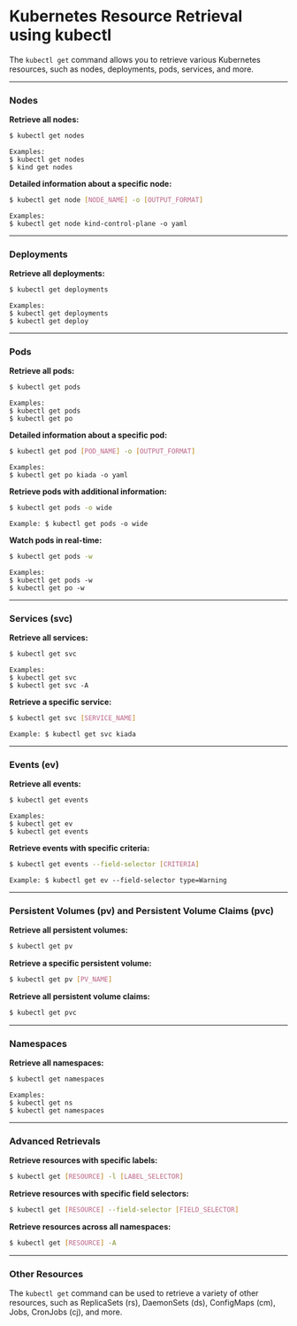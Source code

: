 # Kubernetes Resource Retrieval using kubectl

The `kubectl get` command allows you to retrieve various Kubernetes resources, such as nodes, deployments, pods, services, and more.

---

### Nodes

**Retrieve all nodes:**

```bash
$ kubectl get nodes
```

    Examples:
    $ kubectl get nodes
    $ kind get nodes

**Detailed information about a specific node:**

```bash
$ kubectl get node [NODE_NAME] -o [OUTPUT_FORMAT]
```

    Examples:
    $ kubectl get node kind-control-plane -o yaml

---

### Deployments

**Retrieve all deployments:**

```bash
$ kubectl get deployments
```

    Examples:
    $ kubectl get deployments
    $ kubectl get deploy

---

### Pods

**Retrieve all pods:**

```bash
$ kubectl get pods
```

    Examples:
    $ kubectl get pods
    $ kubectl get po

**Detailed information about a specific pod:**

```bash
$ kubectl get pod [POD_NAME] -o [OUTPUT_FORMAT]
```

    Examples:
    $ kubectl get po kiada -o yaml

**Retrieve pods with additional information:**

```bash
$ kubectl get pods -o wide
```

    Example: $ kubectl get pods -o wide

**Watch pods in real-time:**

```bash
$ kubectl get pods -w
```

    Examples:
    $ kubectl get pods -w
    $ kubectl get po -w

---

### Services (svc)

**Retrieve all services:**

```bash
$ kubectl get svc
```

    Examples:
    $ kubectl get svc
    $ kubectl get svc -A

**Retrieve a specific service:**

```bash
$ kubectl get svc [SERVICE_NAME]
```

    Example: $ kubectl get svc kiada

---

### Events (ev)

**Retrieve all events:**

```bash
$ kubectl get events
```

    Examples:
    $ kubectl get ev
    $ kubectl get events

**Retrieve events with specific criteria:**

```bash
$ kubectl get events --field-selector [CRITERIA]
```

    Example: $ kubectl get ev --field-selector type=Warning

---

### Persistent Volumes (pv) and Persistent Volume Claims (pvc)

**Retrieve all persistent volumes:**

```bash
$ kubectl get pv
```

**Retrieve a specific persistent volume:**

```bash
$ kubectl get pv [PV_NAME]
```

**Retrieve all persistent volume claims:**

```bash
$ kubectl get pvc
```

---

### Namespaces

**Retrieve all namespaces:**

```bash
$ kubectl get namespaces
```

    Examples:
    $ kubectl get ns
    $ kubectl get namespaces

---

### Advanced Retrievals

**Retrieve resources with specific labels:**

```bash
$ kubectl get [RESOURCE] -l [LABEL_SELECTOR]
```

**Retrieve resources with specific field selectors:**

```bash
$ kubectl get [RESOURCE] --field-selector [FIELD_SELECTOR]
```

**Retrieve resources across all namespaces:**

```bash
$ kubectl get [RESOURCE] -A
```

---

### Other Resources

The `kubectl get` command can be used to retrieve a variety of other resources, such as ReplicaSets (rs), DaemonSets (ds), ConfigMaps (cm), Jobs, CronJobs (cj), and more.
